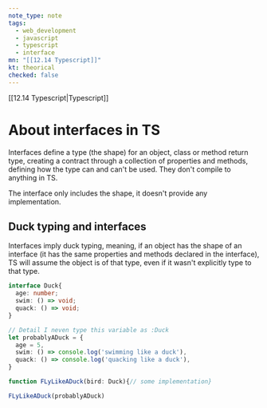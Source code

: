 ```yaml
---
note_type: note
tags:
  - web_development
  - javascript
  - typescript
  - interface
mn: "[[12.14 Typescript]]"
kt: theorical
checked: false
---
```

[[12.14 Typescript|Typescript]]
# About interfaces in TS
Interfaces define a type (the shape) for an object, class or method return type, creating a contract through a collection of properties and methods, defining how the type can and can't be used. They don't compile to anything in TS. 

The interface only includes the shape, it doesn't provide any implementation. 

## Duck typing and interfaces
Interfaces imply duck typing, meaning, if an object has the shape of an interface (it has the same properties and methods declared in the interface), TS will assume the object is of that type, even if it wasn't explicitly type to that type.

```ts
interface Duck{
  age: number;
  swim: () => void;
  quack: () => void;
}

// Detail I neven type this variable as :Duck
let probablyADuck = {
  age = 5,
  swim: () => console.log('swimming like a duck'),
  quack: () => console.log('quacking like a duck'), 
}

function FLyLikeADuck(bird: Duck){// some implementation}

FLyLikeADuck(probablyADuck)
```


